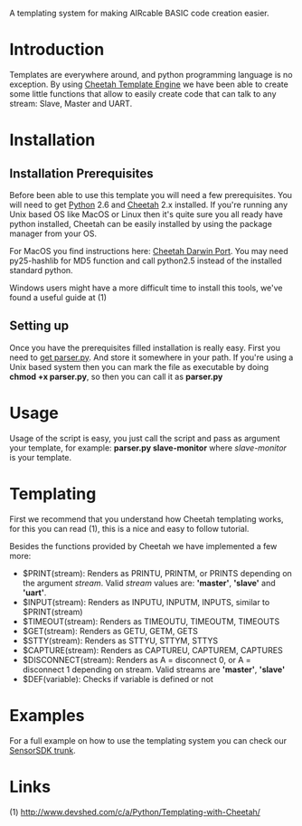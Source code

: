 A templating system for making AIRcable BASIC code creation easier.

# Introduction #

Templates are everywhere around, and python programming language is no exception. By using [Cheetah Template Engine](http://www.cheetahtemplate.org/) we have been able to create some little functions that allow to easily create code that can talk to any stream: Slave, Master and UART.

# Installation #
## Installation Prerequisites ##

Before been able to use this template you will need a few prerequisites. You will need to get [Python](http://www.python.org/) 2.6 and [Cheetah](http://www.cheetahtemplate.org/) 2.x installed. If you're running any Unix based OS like MacOS or Linux then it's quite sure you all ready have python installed, Cheetah can be easily installed by using the package manager from your OS.

For MacOS you find instructions here: [Cheetah Darwin Port](http://py25-cheetah.darwinports.com/). You may need py25-hashlib for MD5 function and call python2.5 instead of the installed standard python.

Windows users might have a more difficult time to install this tools, we've found a useful guide at (1)

## Setting up ##
Once you have the prerequisites filled installation is really easy. First you need to [get parser.py](http://aircable.googlecode.com/svn/sensor_sdk/BASIC.preparser/parser.py). And store it somewhere in your path. If you're using a Unix based system then you can mark the file as executable by doing **chmod +x parser.py**, so then you can call it as **parser.py**

# Usage #
Usage of the script is easy, you just call the script and pass as argument your template, for example: **parser.py slave-monitor** where _slave-monitor_ is your template.

# Templating #
First we recommend that you understand how Cheetah templating works, for this you can read (1), this is a nice and easy to follow tutorial.

Besides the functions provided by Cheetah we have implemented a few more:
  * $PRINT(stream): Renders as PRINTU, PRINTM, or PRINTS depending on the argument _stream_. Valid _stream_ values are: **'master'**, **'slave'** and **'uart'**.
  * $INPUT(stream): Renders as INPUTU, INPUTM, INPUTS, similar to $PRINT(stream)
  * $TIMEOUT(stream): Renders as TIMEOUTU, TIMEOUTM, TIMEOUTS
  * $GET(stream): Renders as GETU, GETM, GETS
  * $STTY(stream): Renders as STTYU, STTYM, STTYS
  * $CAPTURE(stream): Renders as CAPTUREU, CAPTUREM, CAPTURES
  * $DISCONNECT(stream): Renders as A = disconnect 0, or A = disconnect 1 depending on stream. Valid streams are **'master'**, **'slave'**
  * $DEF(variable): Checks if variable is defined or not

# Examples #
For a full example on how to use the templating system you can check our [SensorSDK trunk](http://code.google.com/p/aircable/source/browse/sensor_sdk/BASIC.preparser/).

# Links #
(1) http://www.devshed.com/c/a/Python/Templating-with-Cheetah/